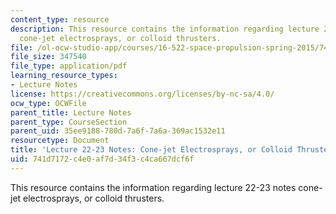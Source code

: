 ```yaml
---
content_type: resource
description: This resource contains the information regarding lecture 22-23 notes
  cone-jet electrosprays, or colloid thrusters.
file: /ol-ocw-studio-app/courses/16-522-space-propulsion-spring-2015/741d7172c4e0af7d34f3c4ca667dcf6f_MIT16_522S15_Lecture22-23.pdf
file_size: 347540
file_type: application/pdf
learning_resource_types:
- Lecture Notes
license: https://creativecommons.org/licenses/by-nc-sa/4.0/
ocw_type: OCWFile
parent_title: Lecture Notes
parent_type: CourseSection
parent_uid: 35ee9188-780d-7a6f-7a6a-369ac1532e11
resourcetype: Document
title: 'Lecture 22-23 Notes: Cone-jet Electrosprays, or Colloid Thrusters'
uid: 741d7172-c4e0-af7d-34f3-c4ca667dcf6f
---
```

This resource contains the information regarding lecture 22-23 notes cone-jet electrosprays, or colloid thrusters.
